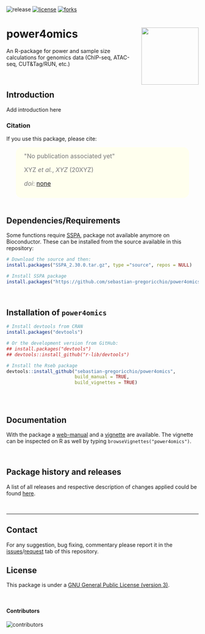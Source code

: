 ![release](https://img.shields.io/github/v/release/sebastian-gregoricchio/power4omics)
[![license](https://img.shields.io/badge/License-GPLv3-blue.svg)](https://sebastian-gregoricchio.github.io/power4omics/LICENSE.md/LICENSE)
[![forks](https://img.shields.io/github/forks/sebastian-gregoricchio/power4omics?style=social)](https://github.com/sebastian-gregoricchio/power4omics/fork)
<!-- ![update](https://badges.pufler.dev/updated/sebastian-gregoricchio/power4omics)
![visits](https://badges.pufler.dev/visits/sebastian-gregoricchio/power4omics) -->
<!---![downloads](https://img.shields.io/github/downloads/sebastian-gregoricchio/power4omics/total.svg)--->

# power4omics [<img src="https://sebastian-gregoricchio.github.io/power4omics/power4omics_logo.svg" align="right" height = 150/>](https://sebastian-gregoricchio.github.io/power4omics)
An R-package for power and sample size calculations for genomics data (ChIP-seq, ATAC-seq, CUT&amp;Tag/RUN, etc.)

<br>

## Introduction
Add introduction here



### Citation
If you use this package, please cite:

<div class="warning" style='padding:2.5%; background-color:#ffffee; color:#787878; margin-left:5%; margin-right:5%; border-radius:15px;'>
<span>
<font size="-0.5">

<div style="margin-left:2%; margin-right:2%; text-align: justify">
"No publication associated yet"

XYZ *et al.*, *XYZ* (20XYZ)

*doi*: [none](https://doi.org/none)
</div>
</font>

</span>
</div>


<br>


## Dependencies/Requirements
Some functions require [SSPA](https://www.bioconductor.org/packages/3.12/bioc/html/SSPA.html), package not available anymore on Bioconductor.
These can be installed from the source available in this repository:

```r
# Download the source and then:
install.packages("SSPA_2.30.0.tar.gz", type ="source", repos = NULL)

# Install SSPA package
install.packages("https://github.com/sebastian-gregoricchio/power4omics/blob/main/resources/SSPA_2.30.0.tar.gz", type ='source', repos = NULL)
```

<br />

## Installation of `power4omics`
```r
# Install devtools from CRAN
install.packages("devtools")

# Or the development version from GitHub:
## install.packages("devtools")
## devtools::install_github("r-lib/devtools")

# Install the Rseb package
devtools::install_github("sebastian-gregoricchio/power4omics",
                         build_manual = TRUE,
                         build_vignettes = TRUE)
```
<br />

<br />

## Documentation
With the package a [web-manual](https://sebastian-gregoricchio.github.io/power4omics/reference/index.html) and a [vignette](https://sebastian-gregoricchio.github.io/power4omics/doc/power4omics.overview.vignette.html) are available.
The vignette can be inspected on R as well by typing `browseVignettes("power4omics")`.

<br />

## Package history and releases
A list of all releases and respective description of changes applied could be found [here](https://sebastian-gregoricchio.github.io/power4omics/NEWS).

<br />

-----------------
## Contact
For any suggestion, bug fixing, commentary please report it in the [issues](https://github.com/sebastian-gregoricchio/power4omics/issues)/[request](https://github.com/sebastian-gregoricchio/power4omics/pulls) tab of this repository.

## License
This package is under a [GNU General Public License (version 3)](https://sebastian-gregoricchio.github.io/power4omics/LICENSE.md/LICENSE).

<br />

#### Contributors
![contributors](https://badges.pufler.dev/contributors/sebastian-gregoricchio/power4omics?size=50&padding=5&bots=true)
